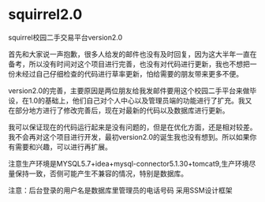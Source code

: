 # squirrel2.0
squirrel校园二手交易平台version2.0

首先和大家说一声抱歉，很多人给发的邮件也没有及时回复，因为这大半年一直在备考，所以没有时间对这个项目进行完善，也没有对代码进行更新，我也不想把一份未经过自己仔细检查的代码进行草率更新，怕给需要的朋友带来更多不便。

version2.0的完善，主要原因是两位朋友给我发邮件要用这个校园二手平台来做毕设，在1.0的基础上，他们自己对个人中心以及管理员端的功能进行了扩充。我又在部分地方进行了修改完善后，现在对最新的代码以及数据库进行更新。

我可以保证现在的代码运行起来是没有问题的，但是在优化方面，还是相对较差。我不会再对这个项目进行开发，最初version2.0的诞生我也没有想到。所以如果你有需要和兴趣，可以进行再扩展。


注意生产环境是MYSQL5.7+idea+mysql-connector5.1.30+tomcat9,生产环境尽量保持一致，否侧可能产生不兼容的情况，特别是数据库。

注意：后台登录的用户名是数据库里管理员的电话号码
采用SSM设计框架

